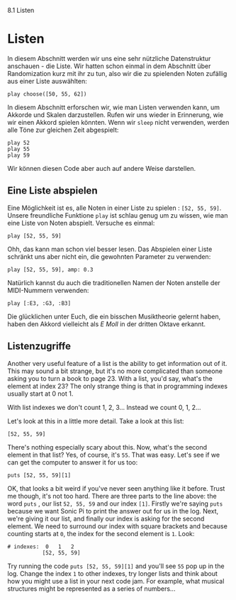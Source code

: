 8.1 Listen

# Listen

In diesem Abschnitt werden wir uns eine sehr nützliche Datenstruktur anschauen - die Liste. 
Wir hatten schon einmal in dem Abschnitt über Randomization kurz mit ihr zu tun, also wir die zu spielenden Noten zufällig aus einer Liste auswählten:

```
play choose([50, 55, 62])
```

In diesem Abschnitt erforschen wir, wie man Listen verwenden kann, um Akkorde und Skalen darzustellen. Rufen wir uns wieder in Erinnerung, wie wir einen Akkord spielen könnten. Wenn wir `sleep` nicht verwenden, werden alle Töne zur gleichen Zeit abgespielt: 

```
play 52
play 55
play 59
```

Wir können diesen Code aber auch auf andere Weise darstellen.

## Eine Liste abspielen

Eine Möglichkeit ist es, alle Noten in einer Liste zu spielen
: `[52, 55, 59]`. Unsere freundliche Funktione `play` ist schlau genug um zu wissen, wie man eine Liste von Noten abspielt. Versuche es einmal:

```
play [52, 55, 59]
```

Ohh, das kann man schon viel besser lesen.
Das Abspielen einer Liste schränkt uns aber nicht ein, die gewohnten Parameter zu verwenden:

```
play [52, 55, 59], amp: 0.3
```

Natürlich kannst du auch die traditionellen Namen der Noten anstelle der MIDI-Nummern verwenden:

```
play [:E3, :G3, :B3]
```

Die glücklichen unter Euch, die ein bisschen Musiktheorie gelernt haben, haben den Akkord vielleicht als *E Moll* in der dritten Oktave erkannt.

## Listenzugriffe

Another very useful feature of a list is the ability to get information
out of it. This may sound a bit strange, but it's no more complicated
than someone asking you to turn a book to page 23. With a list, you'd
say, what's the element at index 23? The only strange thing is that in
programming indexes usually start at 0 not 1. 

With list indexes we don't count 1, 2, 3... Instead we count 0, 1, 2...

Let's look at this in a little more detail. Take a look at this list:

```
[52, 55, 59]
```

There's nothing especially scary about this. Now, what's the second
element in that list? Yes, of course, it's `55`. That was easy. Let's
see if we can get the computer to answer it for us too:

```
puts [52, 55, 59][1]
```

OK, that looks a bit weird if you've never seen anything like it
before. Trust me though, it's not too hard. There are three parts to the
line above: the word `puts` , our list `52, 55, 59` and our index
`[1]`. Firstly we're saying `puts` because we want Sonic Pi to print the
answer out for us in the log. Next, we're giving it our list, and
finally our index is asking for the second element. We need to surround
our index with square brackets and because counting starts at `0`, the
index for the second element is `1`. Look:

```
# indexes:  0   1   2
           [52, 55, 59]
```

Try running the code `puts [52, 55, 59][1]` and you'll see `55` pop up
in the log. Change the index `1` to other indexes, try longer lists and
think about how you might use a list in your next code jam. For example,
what musical structures might be represented as a series of numbers...





